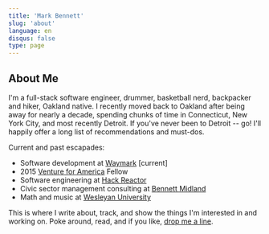 ```yaml
---
title: 'Mark Bennett'
slug: 'about'
language: en
disqus: false
type: page
---
```


## About Me

I'm a full-stack software engineer, drummer, basketball nerd, backpacker and hiker, Oakland native. I recently moved back to Oakland after being away for nearly a decade, spending chunks of time in Connecticut, New York City, and most recently Detroit. If you've never been to Detroit -- go! I'll happily offer a long list of recommendations and must-dos.

Current and past escapades:
- Software development at [Waymark](https://waymark.com) [current]
- 2015 [Venture for America](https://ventureforamerica.org) Fellow
- Software engineering at [Hack Reactor](https://hackreactor.com)
- Civic sector management consulting at [Bennett Midland](https://bennettmidland.com)
- Math and music at [Wesleyan University](https://wesleyan.edu)

This is where I write about, track, and show the things I'm interested in and working on. Poke around, read, and if you like, [drop me a line](mailto:bennettwmark@gmail.com).

